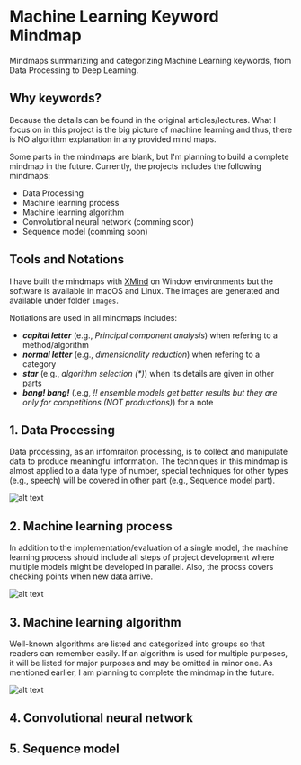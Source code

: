 # Machine Learning Keyword Mindmap 
Mindmaps summarizing and categorizing Machine Learning keywords, from Data Processing to Deep Learning.

## Why keywords?
Because the details can be found in the original articles/lectures. What I focus on in this project is the big picture of machine learning and thus, there is NO algorithm explanation in any provided mind maps.

Some parts in the mindmaps are blank, but I'm planning to build a complete mindmap in the future. Currently, the projects includes the following mindmaps:

 * Data Processing
 * Machine learning process
 * Machine learning algorithm
 * Convolutional neural network (comming soon)
 * Sequence model (comming soon)

## Tools and Notations

I have built the mindmaps with [XMind](https://www.xmind.net/) on Window environments but the software is available in macOS and Linux. The images are generated and available under folder `images`.

Notiations are used in all mindmaps includes:

 * ***capital letter*** (e.g., _Principal component analysis_) when refering to a method/algorithm
 * ***normal letter*** (e.g., _dimensionality reduction_) when refering to a category
 * ***star*** (e.g., _algorithm selection (*)_) when its details are given in other parts
 * ***bang! bang!*** (.e.g, _!! ensemble models get better results but they are only for competitions (NOT productions)_) for a note

## 1. Data Processing
Data processing, as an infomraiton processing, is to collect and manipulate data to produce meaningful information. The techniques in this mindmap is almost applied to a data type of number, special techniques for other types (e.g., speech) will be covered in other part (e.g., Sequence model part).

![alt text](https://github.com/Typhoon1089/machine-learning-keyword-mindmap/blob/master/images/Data%20Processing.png)

## 2. Machine learning process
In addition to the implementation/evaluation of a single model, the machine learning process should include all steps of project development where multiple models might be developed in parallel. Also, the procss covers checking points when new data arrive.

![alt text](https://github.com/Typhoon1089/machine-learning-keyword-mindmap/blob/master/images/Machine%20learning%20process.png)

## 3. Machine learning algorithm
Well-known algorithms are listed and categorized into groups so that readers can remember easily. If an algorithm is used for multiple purposes, it will be listed for major purposes and may be omitted in minor one. As mentioned earlier, I am planning to complete the mindmap in the future.

![alt text](https://github.com/Typhoon1089/machine-learning-keyword-mindmap/blob/master/images/Machine%20learning%20algorithm.png)

## 4. Convolutional neural network

## 5. Sequence model